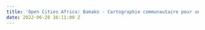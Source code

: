 ```yaml
---
title: 'Open Cities Africa: Bamako - Cartographie communautaire pour un Bamako résilient'
date: 2022-06-28 16:11:00 Z
---
```


